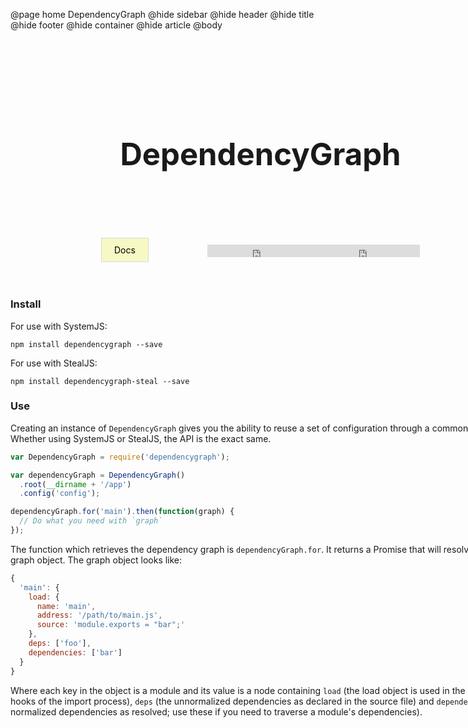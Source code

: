 @page home DependencyGraph
@hide sidebar
@hide header
@hide title
@hide footer
@hide container
@hide article
@body

<section style="width: 800px; margin:100px auto 20px auto; overflow:hidden;text-align:center;">
<style>
  h1 {
    font-size: 3.5em;
  }
</style>

# DependencyGraph

</section>

<section style="width: 800px; margin:50px auto 20px auto; overflow:hidden;text-align:center;">
<style>
  .btn-container {
    display: inline-block;
    text-align: left;
    width: 170px;
  }
  .btn {
    border: 1px solid #d9d9d9;
    background: #f7f8c3;
    padding: 10px 20px;
    display: inline-block;
    color: black;
    text-decoration: none;
  }
  .btn:hover {
    border-color: grey;
  }
  .ghb {
    margin-bottom: 0;
    vertical-align: middle;
  }
</style>

<span class="btn-container"><a href="docs/" class="btn">Docs</a></span><iframe class="ghb" src="https://ghbtns.com/github-btn.html?user=matthewp&repo=dependencygraph&type=star&count=true" frameborder="0" scrolling="0" width="170px" height="20px"></iframe><iframe class="ghb" src="https://ghbtns.com/github-btn.html?user=matthewp&repo=dependencygraph&type=fork&count=true" frameborder="0" scrolling="0" width="170px" height="20px"></iframe>

</section>

<section style="width: 800px; margin:0 auto; overflow:hidden;">

### Install

For use with SystemJS:

```shell
npm install dependencygraph --save
```

For use with StealJS:

```shell
npm install dependencygraph-steal --save
```

### Use

Creating an instance of `DependencyGraph` gives you the ability to reuse a set of
configuration through a common object. Whether using SystemJS or StealJS, the API
is the exact same.

```js
var DependencyGraph = require('dependencygraph');

var dependencyGraph = DependencyGraph()
  .root(__dirname + '/app')
  .config('config');

dependencyGraph.for('main').then(function(graph) {
  // Do what you need with `graph`
});
```

The function which retrieves the dependency graph is `dependencyGraph.for`. It returns
a Promise that will resolve with the graph object. The graph object looks like:

```js
{
  'main': {
    load: {
      name: 'main',
      address: '/path/to/main.js',
      source: 'module.exports = "bar";'
    },
    deps: ['foo'],
    dependencies: ['bar']
  }
}
```

Where each key in the object is a module and its value is a node containing `load`
(the load object is used in the various hooks of the import process), `deps` (the
unnormalized dependencies as declared in the source file) and `dependencies` (the
normalized dependencies as resolved; use these if you need to traverse a module's
dependencies).

</section>
